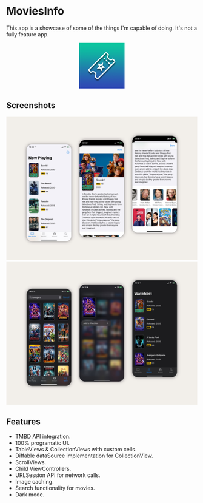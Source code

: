# MoviesInfo
This app is a showcase of some of the things I'm capable of doing. It's not a fully feature app.
<p align="center"> <img src="/MoviesInfo/Assets.xcassets/AppIcon.appiconset/Icon-App-40x40@3x.png" /> </p>

## Screenshots
<p align="center">
  <img src="Docs/1.JPG" />
  <img src="Docs/2.JPG" />
</p>

## Features
* TMBD API integration.
* 100% programatic UI.
* TableViews & CollectionViews with custom cells.
* Diffable dataSource implementation for CollectionView.
* ScrollViews.
* Child ViewControllers.
* URLSession API for network calls.
* Image caching.
* Search functionality for movies.
* Dark mode.
